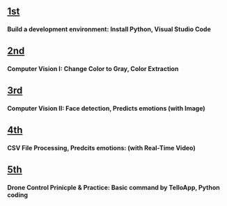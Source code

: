 ## [1st](https://docs.google.com/presentation/d/1YPa2FfKP_xQuoNl7x0O2uF_1VxWHTItKuNbKz04WDh4/edit#slide=id.g8fbde161b8_0_534)
#### Build a development environment: Install Python, Visual Studio Code
## [2nd](https://docs.google.com/presentation/d/1iD4IQgLTex9LoUWuySpHuFK5bk50B5mFbzJtdt964Ao/edit#slide=id.g8fb979a042_0_485)
#### Computer Vision I: Change Color to Gray, Color Extraction
## [3rd](https://docs.google.com/presentation/d/1nHddxox_Pl7rBPosg8XuHyouRvtXBuYxbmiWljkrRBg/edit#slide=id.p)
#### Computer Vision II: Face detection, Predicts emotions (with Image)
## [4th](https://docs.google.com/presentation/d/14PtwiVpn5CAKLmXFqFhykDmBbgS_x0GL7FZy5hK83Yw/)
#### CSV File Processing, Predcits emotions: (with Real-Time Video)
## [5th](https://docs.google.com/presentation/d/160PSMc7R3k50pTl8sMZvDznG8f8pUZOrxWppemLyk6o/edit#slide=id.g8fb618dd06_0_4)
#### Drone Control Prinicple & Practice: Basic command by TelloApp, Python coding
